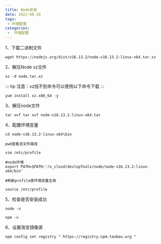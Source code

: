 ```yaml
---
title: Node安装
date: 2022-08-28
tags:
 - 环境配置
categories:
 -  环境配置
---
```



1、下载二进制文件

```shell
wget https://nodejs.org/dist/v16.13.2/node-v16.13.2-linux-x64.tar.xz
```

2、解压Node xz文件

```shell
xz -d node.tar.xz
```
::: tip
​注意：xz找不到命令可以使用以下命令下载
:::

```shell
yum install xz.x86_64 -y
```

3、解压node文件

```shell
tar xvf tar xvf node-v16.13.2-linux-x64.tar
```

4、配置环境变量

```shell
cd node-v16.13.2-linux-x64\bin

pwd查看该文件路径

vim /etc/profile

#node环境
export PATH=$PATH:'/x_cloud/devlopTools/node/node-v16.13.2-linux-x64/bin'

#刷新profile使环境变量生效

source /etc/profile
```

5、检查是否安装成功

```shell
node -v

npm -v
```

6、设置淘宝镜像源

```shell
npm config set registry " https://registry.npm.taobao.org "

```

